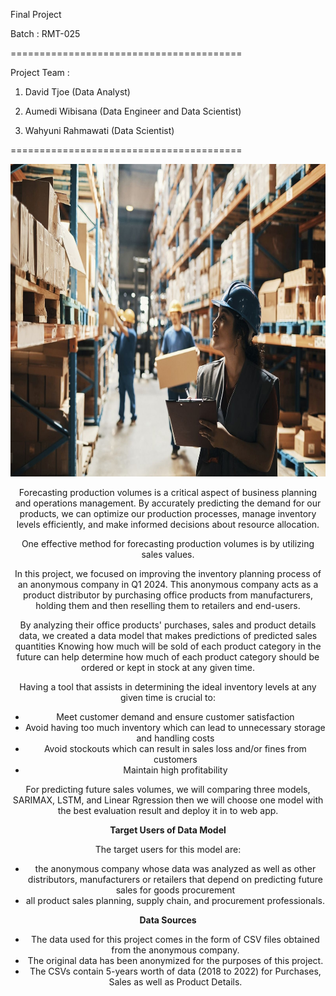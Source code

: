 Final Project

Batch : RMT-025

========================================

Project Team : 

1. David Tjoe (Data Analyst)

2. Aumedi Wibisana (Data Engineer and Data Scientist)

3. Wahyuni Rahmawati (Data Scientist)


========================================

<center><img src="https://raw.githubusercontent.com/wahyunirahmawati/data/main/image.jpg" height=500, width=1000></img></centerleft>

Forecasting production volumes is a critical aspect of business planning and operations management. By accurately predicting the demand for our products, we can optimize our production processes, manage inventory levels efficiently, and make informed decisions about resource allocation.

One effective method for forecasting production volumes is by utilizing sales values.

In this project, we focused on improving the inventory planning process of an anonymous company in Q1 2024. This anonymous company acts as a product distributor by purchasing office products from manufacturers, holding them and then reselling them to retailers and end-users.

By analyzing their office products' purchases, sales and product details data, we created a data model that makes predictions of predicted sales quantities
Knowing how much will be sold of each product category in the future can help determine how much of each product category should be ordered or kept in stock at any given time.

Having a tool that assists in determining the ideal inventory levels at any given time is crucial to:

- Meet customer demand and ensure customer satisfaction
- Avoid having too much inventory which can lead to unnecessary storage and handling costs
- Avoid stockouts which can result in sales loss and/or fines from customers
- Maintain high profitability

For predicting future sales volumes, we will comparing three models, SARIMAX, LSTM, and Linear Rgression then we will choose one model with the best evaluation result and deploy it in to web app.


**Target Users of Data Model**

The target users for this model are:

- the anonymous company whose data was analyzed as well as other distributors, manufacturers or retailers that depend on predicting future sales for goods procurement
- all product sales planning, supply chain, and procurement professionals.

**Data Sources**
- The data used for this project comes in the form of CSV files obtained from the anonymous company.
- The original data has been anonymized for the purposes of this project.
- The CSVs contain 5-years worth of data (2018 to 2022) for Purchases, Sales as well as Product Details.
